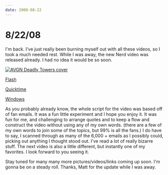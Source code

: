 ```yaml
---
date: 2008-08-22
---
```

# 8/22/08

I'm back. I've just really been burning myself out with all these videos, so I took a much needed rest. While I was away, the new Nerd video was released already. I had no idea it would be so soon.

[![AVGN Deadly Towers cover](https://i.imgur.com/XNElVFn.jpg)](https://web.archive.org/web/20081217050428/http://www.gametrailers.com/player/38566.html)

[Flash](https://web.archive.org/web/20081217050428/http://www.gametrailers.com/player/38566.html?type=flv)

[Quicktime](https://web.archive.org/web/20081217050428/http://www.gametrailers.com/player/38566.html?type=mov)

[Windows](https://web.archive.org/web/20081217050428/http://www.gametrailers.com/player/38566.html?type=wmv)

As you probably already know, the whole script for the video was based off of fan emails. It was a fun little experiment and I hope you enjoy it. It was fun for me, and challenging to arrange quotes and to keep a flow and construct the video without using any of my own words. (there are a few of my own words to join some of the topics, but 99% is all the fans.) I do have to say, I scanned through as many of the 6,000 + emails as I possibly could, picking out anything I thought stood out. I've read a lot of really bizarre stuff. The next video is also a little different, but instantly one of my favorites. I look forward to you seeing it.

Stay tuned for many many more pictures/videos/links coming up soon. I'm gonna be on a steady roll. Thanks, Matt for the update while I was away.